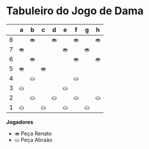 # Tabuleiro do Jogo de Dama

|   | a | b | c | d | e | f | g | h |
|---|---|---|---|---|---|---|---|---|
| 8 |   | ⛂ |   | ⛂ |   | ⛂ |   | ⛂ |
| 7 | ⛂ |   |  |   | ⛂ |   | ⛂ |   |
| 6 |   | ⛂ |   |  |   | ⛂ |   | ⛂ |
| 5 | ⛂  |   | ⛂  |   |   |   |   |   |
| 4 |   |⛀   |   |   |   | ⛀ |    |    |  
| 3 | ⛀ |   |  |   | ⛀ |   |  |   |
| 2 |   | ⛀ |   | ⛀ |   | ⛀ |   | ⛀ |
| 1 | ⛀ |   | ⛀ |   | ⛀ |   | ⛀ |   |

**Jogadores**

- ⛂ Peça Renato
- ⛀ Peça Abraão